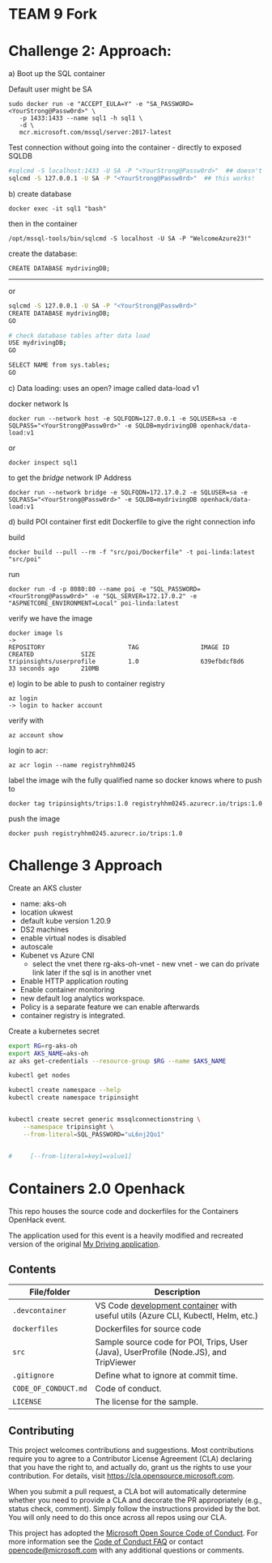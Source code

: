 # TEAM 9 Fork


# Challenge 2: Approach:

a) Boot up the SQL container

Default user might be SA
```
sudo docker run -e "ACCEPT_EULA=Y" -e "SA_PASSWORD=<YourStrong@Passw0rd>" \
   -p 1433:1433 --name sql1 -h sql1 \
   -d \
   mcr.microsoft.com/mssql/server:2017-latest
```
Test connection without going into the container - directly to exposed SQLDB

```sh
#sqlcmd -S localhost:1433 -U SA -P "<YourStrong@Passw0rd>"  ## doesn't work
sqlcmd -S 127.0.0.1 -U SA -P "<YourStrong@Passw0rd>"  ## this works!
```

b) create database

```
docker exec -it sql1 "bash"
```

then in the container
```
/opt/mssql-tools/bin/sqlcmd -S localhost -U SA -P "WelcomeAzure23!"
```
create the database:
```
CREATE DATABASE mydrivingDB;
```
---
or

```sh
sqlcmd -S 127.0.0.1 -U SA -P "<YourStrong@Passw0rd>"
CREATE DATABASE mydrivingDB;
GO

# check database tables after data load
USE mydrivingDB;
GO

SELECT NAME from sys.tables;
GO
```
c) Data loading:
uses an open? image called data-load v1

docker network ls

```
docker run --network host -e SQLFQDN=127.0.0.1 -e SQLUSER=sa -e SQLPASS="<YourStrong@Passw0rd>" -e SQLDB=mydrivingDB openhack/data-load:v1
```

or 
```
docker inspect sql1
```
to get the *bridge* network IP Address
```
docker run --network bridge -e SQLFQDN=172.17.0.2 -e SQLUSER=sa -e SQLPASS="<YourStrong@Passw0rd>" -e SQLDB=mydrivingDB openhack/data-load:v1
```


d) build POI container
first edit Dockerfile to give the right connection info

build
```
docker build --pull --rm -f "src/poi/Dockerfile" -t poi-linda:latest "src/poi"
```

run
```
docker run -d -p 8080:80 --name poi -e "SQL_PASSWORD=<YourStrong@Passw0rd>" -e "SQL_SERVER=172.17.0.2" -e "ASPNETCORE_ENVIRONMENT=Local" poi-linda:latest
```

verify we have the image
```
docker image ls
-> 
REPOSITORY                       TAG                 IMAGE ID            CREATED             SIZE
tripinsights/userprofile         1.0                 639efbdcf8d6        33 seconds ago      210MB
```

e) login to be able to push to container registry
```
az login
-> login to hacker account
```

verify with 
```
az account show
```

login to acr:
```
az acr login --name registryhhm0245
```

label the image wih the fully qualified name so docker knows where to push to
```
docker tag tripinsights/trips:1.0 registryhhm0245.azurecr.io/trips:1.0
```
push the image
```
docker push registryhhm0245.azurecr.io/trips:1.0
```

# Challenge 3 Approach

Create an AKS cluster
- name: aks-oh
- location ukwest
- default kube version 1.20.9
- DS2 machines
- enable virtual nodes is disabled
- autoscale
- Kubenet vs Azure CNI
  - select the vnet there rg-aks-oh-vnet - new vnet - we can do private link later if the sql is in another vnet 
- Enable HTTP application routing
- Enable container monitoring
- new default log analytics workspace. 
- Policy is a separate feature we can enable afterwards
- container registry is integrated. 


Create a kubernetes secret
```sh
export RG=rg-aks-oh
export AKS_NAME=aks-oh
az aks get-credentials --resource-group $RG --name $AKS_NAME

kubectl get nodes

kubectl create namespace --help
kubectl create namespace tripinsight


kubectl create secret generic mssqlconnectionstring \
    --namespace tripinsight \
    --from-literal=SQL_PASSWORD="uL6nj2Qo1" 


#     [--from-literal=key1=value1]
```

# Containers 2.0 Openhack

<!-- 
Guidelines on README format: https://review.docs.microsoft.com/help/onboard/admin/samples/concepts/readme-template?branch=master

Guidance on onboarding samples to docs.microsoft.com/samples: https://review.docs.microsoft.com/help/onboard/admin/samples/process/onboarding?branch=master

Taxonomies for products and languages: https://review.docs.microsoft.com/new-hope/information-architecture/metadata/taxonomies?branch=master
-->

This repo houses the source code and dockerfiles for the Containers OpenHack event.

The application used for this event is a heavily modified and recreated version of the original [My Driving application](https://github.com/Azure-Samples/MyDriving).

## Contents

| File/folder       | Description                                |
|-------------------|--------------------------------------------|
| `.devcontainer`   | VS Code [development container](https://code.visualstudio.com/docs/remote/containers) with useful utils (Azure CLI, Kubectl, Helm, etc.)   |
| `dockerfiles`     | Dockerfiles for source code                |
| `src`             | Sample source code for POI, Trips, User (Java), UserProfile (Node.JS), and TripViewer                     |
| `.gitignore`      | Define what to ignore at commit time.      |
| `CODE_OF_CONDUCT.md` | Code of conduct.                        |
| `LICENSE`         | The license for the sample.                |

## Contributing

This project welcomes contributions and suggestions.  Most contributions require you to agree to a
Contributor License Agreement (CLA) declaring that you have the right to, and actually do, grant us
the rights to use your contribution. For details, visit https://cla.opensource.microsoft.com.

When you submit a pull request, a CLA bot will automatically determine whether you need to provide
a CLA and decorate the PR appropriately (e.g., status check, comment). Simply follow the instructions
provided by the bot. You will only need to do this once across all repos using our CLA.

This project has adopted the [Microsoft Open Source Code of Conduct](https://opensource.microsoft.com/codeofconduct/).
For more information see the [Code of Conduct FAQ](https://opensource.microsoft.com/codeofconduct/faq/) or
contact [opencode@microsoft.com](mailto:opencode@microsoft.com) with any additional questions or comments.

